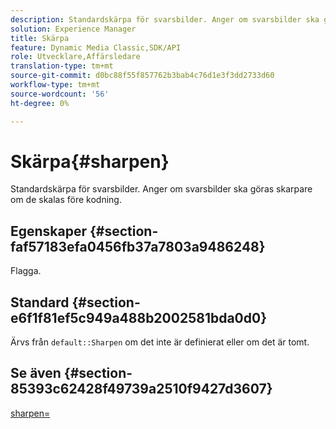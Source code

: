 ```yaml
---
description: Standardskärpa för svarsbilder. Anger om svarsbilder ska göras skarpare om de skalas före kodning.
solution: Experience Manager
title: Skärpa
feature: Dynamic Media Classic,SDK/API
role: Utvecklare,Affärsledare
translation-type: tm+mt
source-git-commit: d0bc88f55f857762b3bab4c76d1e3f3dd2733d60
workflow-type: tm+mt
source-wordcount: '56'
ht-degree: 0%

---
```



# Skärpa{#sharpen}

Standardskärpa för svarsbilder. Anger om svarsbilder ska göras skarpare om de skalas före kodning.

## Egenskaper {#section-faf57183efa0456fb37a7803a9486248}

Flagga.

## Standard {#section-e6f1f81ef5c949a488b2002581bda0d0}

Ärvs från `default::Sharpen` om det inte är definierat eller om det är tomt.

## Se även {#section-85393c62428f49739a2510f9427d3607}

[sharpen=](../../../../../ir-api/http-protocol/image-rendering-api-ref/c-ir-http-protocol-ref/c-ir-http-protocol-command-reference/r-ir-http-sharpen.md#reference-13034d22d176483cb99ccafc2a4f6a6e)
